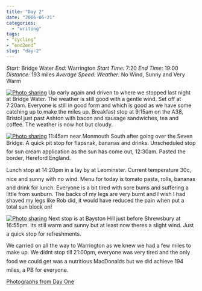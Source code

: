 ```yaml
---
title: "Day 2"
date: "2006-06-21"
categories:
  - "writing"
tags:
- “cycling”
- “end2end”
slug: "day-2"
---
```


_Start:_ Bridge Water _End:_ Warrington _Start Time:_ 7:20 _End Time:_ 19:00 _Distance:_ 193 miles _Average Speed:_ _Weather:_ No Wind, Sunny and Very Warm

 [![Photo sharing][image-1]][1]
Up early again and driven to where we stopped last night at Bridge Water. The weather is still good with a gentle wind. Set off at 7:20am. Everyone is still in good form and which is good as we have some catching up to make the miles up. Breakfast stop at 9:15am on the A38, Bristol just past Ashton with bacon and sausage sandwiches, tea and coffee. The weather is now hot but cloudy.

 [![Photo sharing][image-2]][2]
11:45am near Monmouth South after going over the Seven Bridge. A quick pit stop for flapsnak, bananas and drinks. Unscheduled stop for sun cream application as the sun has come out, 12:30am. Pasted the border, Hereford England.

Lunch stop at 14:20pm in a lay by at Leominster. Current temperature 30c, nice and sunny with no wind. Menu for today is tomato pasta, rolls, bananas and drink for lunch. Everyone is a bit tired with sore bums and suffering a little from sunburn. The backs of my legs are very burnt and I wish I had shaved my legs like Rob did, it would have reduced the pain when put a total sun block on!

 [![Photo sharing][image-3]][3]
Next stop is at Bayston Hill just before Shrewsbury at 16:55pm. Its still warm and sunny but at least now theres a slight wind. Just a quick stop for refreshments.

We carried on all the way to Warrington as we knew we had a few miles to make up. We didnt stop till 21:00pm, everyone was very tired and the only food we could get was a nutritious MacDonalds but we did achieve 194 miles, a PB for everyone.

[Photographs from Day One][4]

[1]:	https://flickr.com/photos/70011121@N00/165721691 "P6060001.JPG"
[2]:	https://flickr.com/photos/70011121@N00/165726735 "P6060013.JPG"
[3]:	https://flickr.com/photos/70011121@N00/165733873 "P6060032.JPG"
[4]:	https://www.flickr.com/photos/funkylarma/tags/060606/

[image-1]:	/images/165721691_8267f94f50_m.jpg
[image-2]:	/images/165726735_a020e927d5_m.jpg
[image-3]:	/images/165733873_c6326ee1e1_m.jpg